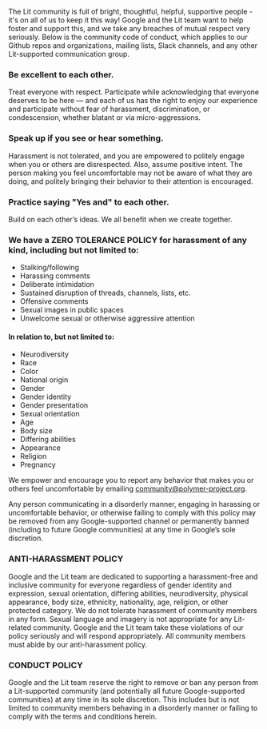 The Lit community is full of bright, thoughtful, helpful, supportive people - it's on all of us to keep it this way! Google and the Lit team want to help foster and support this, and we take any breaches of mutual respect very seriously. Below is the community code of conduct, which applies to our Github repos and organizations, mailing lists, Slack channels, and any other Lit-supported communication group.

### Be excellent to each other.

Treat everyone with respect. Participate while acknowledging that everyone deserves to be here — and each of us has the right to enjoy our experience and participate without fear of harassment, discrimination, or condescension, whether blatant or via micro-aggressions.

### Speak up if you see or hear something.

Harassment is not tolerated, and you are empowered to politely engage when you or others are disrespected. Also, assume positive intent. The person making you feel uncomfortable may not be aware of what they are doing, and politely bringing their behavior to their attention is encouraged.

### Practice saying "Yes and" to each other.

Build on each other’s ideas. We all benefit when we create together.

### We have a ZERO TOLERANCE POLICY for harassment of any kind, including but not limited to:

- Stalking/following
- Harassing comments
- Deliberate intimidation
- Sustained disruption of threads, channels, lists, etc.
- Offensive comments
- Sexual images in public spaces
- Unwelcome sexual or otherwise aggressive attention

#### In relation to, but not limited to:

- Neurodiversity
- Race
- Color
- National origin
- Gender
- Gender identity
- Gender presentation
- Sexual orientation
- Age
- Body size
- Differing abilities
- Appearance
- Religion
- Pregnancy

We empower and encourage you to report any behavior that makes you or others feel uncomfortable by emailing community@polymer-project.org.

Any person communicating in a disorderly manner, engaging in harassing or uncomfortable behavior, or otherwise failing to comply with this policy may be removed from any Google-supported channel or permanently banned (including to future Google communities) at any time in Google’s sole discretion.

### ANTI-HARASSMENT POLICY

Google and the Lit team are dedicated to supporting a harassment-free and inclusive community for everyone regardless of gender identity and expression, sexual orientation, differing abilities, neurodiversity, physical appearance, body size, ethnicity, nationality, age, religion, or other protected category. We do not tolerate harassment of community members in any form. Sexual language and imagery is not appropriate for any Lit-related community. Google and the Lit team take these violations of our policy seriously and will respond appropriately. All community members must abide by our anti-harassment policy.

### CONDUCT POLICY

Google and the Lit team reserve the right to remove or ban any person from a Lit-supported community (and potentially all future Google-supported communities) at any time in its sole discretion. This includes but is not limited to community members behaving in a disorderly manner or failing to comply with the terms and conditions herein.
